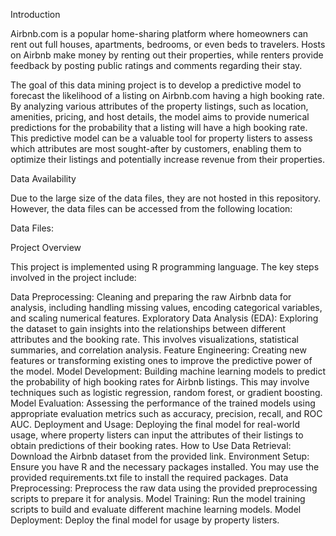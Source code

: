 Introduction

Airbnb.com is a popular home-sharing platform where homeowners can rent out full houses, apartments, bedrooms, or even beds to travelers. Hosts on Airbnb make money by renting out their properties, while renters provide feedback by posting public ratings and comments regarding their stay.

The goal of this data mining project is to develop a predictive model to forecast the likelihood of a listing on Airbnb.com having a high booking rate. By analyzing various attributes of the property listings, such as location, amenities, pricing, and host details, the model aims to provide numerical predictions for the probability that a listing will have a high booking rate. This predictive model can be a valuable tool for property listers to assess which attributes are most sought-after by customers, enabling them to optimize their listings and potentially increase revenue from their properties.

Data Availability

Due to the large size of the data files, they are not hosted in this repository. However, the data files can be accessed from the following location:

Data Files:

Project Overview

This project is implemented using R programming language. The key steps involved in the project include:

Data Preprocessing: Cleaning and preparing the raw Airbnb data for analysis, including handling missing values, encoding categorical variables, and scaling numerical features.
Exploratory Data Analysis (EDA): Exploring the dataset to gain insights into the relationships between different attributes and the booking rate. This involves visualizations, statistical summaries, and correlation analysis.
Feature Engineering: Creating new features or transforming existing ones to improve the predictive power of the model.
Model Development: Building machine learning models to predict the probability of high booking rates for Airbnb listings. This may involve techniques such as logistic regression, random forest, or gradient boosting.
Model Evaluation: Assessing the performance of the trained models using appropriate evaluation metrics such as accuracy, precision, recall, and ROC AUC.
Deployment and Usage: Deploying the final model for real-world usage, where property listers can input the attributes of their listings to obtain predictions of their booking rates.
How to Use
Data Retrieval: Download the Airbnb dataset from the provided link.
Environment Setup: Ensure you have R and the necessary packages installed. You may use the provided requirements.txt file to install the required packages.
Data Preprocessing: Preprocess the raw data using the provided preprocessing scripts to prepare it for analysis.
Model Training: Run the model training scripts to build and evaluate different machine learning models.
Model Deployment: Deploy the final model for usage by property listers.
